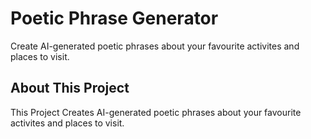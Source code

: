# Poetic Phrase Generator
Create AI-generated poetic phrases about your favourite activites and places to visit.

## About This Project
This Project Creates AI-generated poetic phrases about your favourite activites and places to visit.
